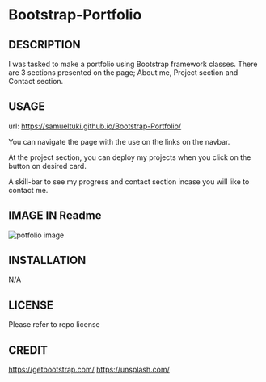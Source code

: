 # Bootstrap-Portfolio
## DESCRIPTION
I was tasked to make a portfolio using Bootstrap framework classes.
There  are 3 sections presented on the page;
About me, Project section and Contact section.

## USAGE
url: https://samueltuki.github.io/Bootstrap-Portfolio/

You can navigate the page with the use on the links on the navbar.

At the project section, you can deploy my projects when you click on the button on desired card.

A skill-bar to see my progress and contact section incase you will like to contact me.


## IMAGE IN Readme
![potfolio image](https://user-images.githubusercontent.com/117802939/210165970-975ed054-f461-49e7-8ed8-6aa5f573b33f.jpeg)


## INSTALLATION
N/A

## LICENSE
Please refer to repo license


## CREDIT
https://getbootstrap.com/
https://unsplash.com/
